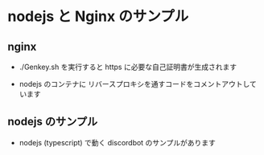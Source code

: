 # nodejs と Nginx のサンプル

## nginx 
- ./Genkey.sh を実行すると https に必要な自己証明書が生成されます

- nodejs のコンテナに リバースプロキシを通すコードをコメントアウトしています

## nodejs のサンプル
- nodejs (typescript) で動く discordbot のサンプルがあります